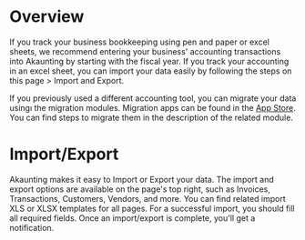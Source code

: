 Overview
======

If you track your business bookkeeping using pen and paper or excel sheets, we recommend entering your business' accounting transactions into Akaunting by starting with the fiscal year. If you track your accounting in an excel sheet, you can import your data easily by following the steps on this page > Import and Export.

If you previously used a different accounting tool, you can migrate your data usingı the migration modules. Migration apps can be found in the [App Store](https://akaunting.com/apps/categories/import-export). You can find steps to migrate them in the description of the related module. 


Import/Export
======

Akaunting makes it easy to Import or Export your data. The import and export options are available on the page's top right, such as Invoices, Transactions, Customers, Vendors, and more. 
You can find related import XLS or XLSX templates for all pages.
For a successful import, you should fill all required fields. Once an import/export is complete, you'll get a notification. 